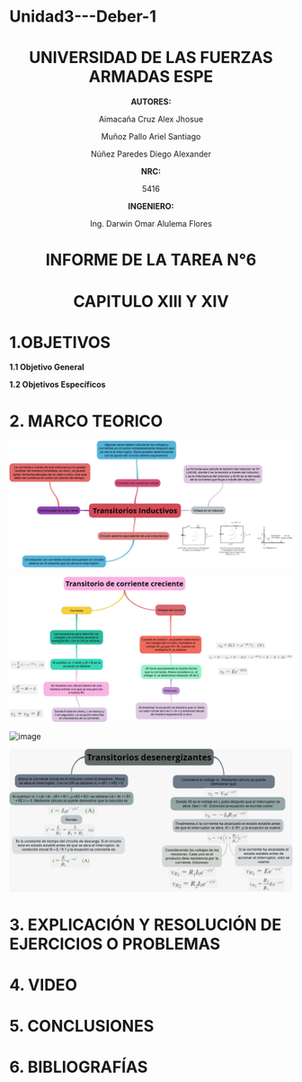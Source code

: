 # Unidad3---Deber-1

<div align="center">

# UNIVERSIDAD DE LAS FUERZAS ARMADAS ESPE

**AUTORES:**

Aimacaña Cruz Alex Jhosue

Muñoz Pallo Ariel Santiago

Núñez Paredes Diego Alexander

**NRC:**
  
5416

**INGENIERO:**

Ing. Darwin Omar Alulema Flores

# INFORME DE LA TAREA N°6

# CAPITULO XIII Y XIV
  
</div>

# 1.OBJETIVOS

**1.1 Objetivo General**

**1.2 Objetivos Específicos**


# 2. MARCO TEORICO

![image](https://github.com/Jhosu115/Unidad3---Deber-1/blob/main/Transitorios%20Inductivos.png)

![image](https://github.com/Jhosu115/Unidad3---Deber-1/blob/main/Transitorio%20de%20corriente%20creciente.png)

![image](https://github.com/Jhosu115/Unidad3---Deber-1/blob/main/Interrupción%20de%20la%20corriente%20en%20un%20circuito%20inductivo.png)

![image](https://github.com/Jhosu115/Unidad3---Deber-1/blob/main/WhatsApp%20Image%202021-08-23%20at%207.13.55%20PM.jpeg)

# **3. EXPLICACIÓN Y RESOLUCIÓN DE EJERCICIOS O PROBLEMAS**

# 4. VIDEO

# 5. CONCLUSIONES


# 6. BIBLIOGRAFÍAS
